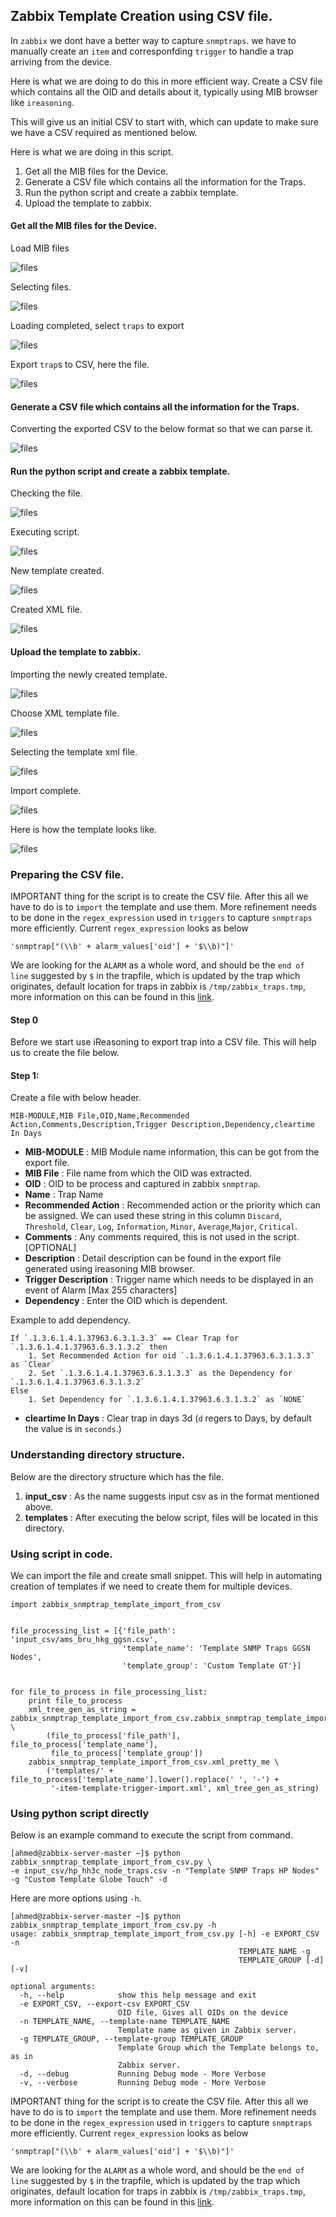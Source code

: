 ## Zabbix Template Creation using CSV file.

In `zabbix` we dont have a better way to capture `snmptraps`. we have to manually create an `item` and corresponfding `trigger` to handle a trap arriving from the device. 

Here is what we are doing to do this in more efficient way.
Create a CSV file which contains all the OID and details about it, typically using MIB browser like `ireasoning`. 

This will give us an initial CSV to start with, which can update to make sure we have a CSV required as mentioned below. 

Here is what we are doing in this script. 

1. Get all the MIB files for the Device.
2. Generate a CSV file which contains all the information for the Traps.
3. Run the python script and create a zabbix template.
4. Upload the template to zabbix.

#### Get all the MIB files for the Device.

Load MIB files

![files](http://zubayr.github.io/images/mib_load.png)

Selecting files.

![files](http://zubayr.github.io/images/mib_load_2.png)

Loading completed, select `traps` to export

![files](http://zubayr.github.io/images/mib_export_csv.png)

Export `trap`s to CSV, here the file.

![files](http://zubayr.github.io/images/mib_export_csv_file_view.png)


#### Generate a CSV file which contains all the information for the Traps.

Converting the exported CSV to the below format so that we can parse it.

![files](http://zubayr.github.io/images/mib_export_csv_custom.png)

#### Run the python script and create a zabbix template.

Checking the file.

![files](http://zubayr.github.io/images/mib_running_python_check.png)

Executing script.

![files](http://zubayr.github.io/images/mib_running_python_script.png)

New template created.

![files](http://zubayr.github.io/images/mib_running_python_script_new_template.png)

Created XML file.

![files](http://zubayr.github.io/images/mib_running_python_script_new_template_xml_view.png)


#### Upload the template to zabbix.

Importing the newly created template.

![files](http://zubayr.github.io/images/zabbix_import_1.jpg)

Choose XML template file.

![files](http://zubayr.github.io/images/zabbix_import_2.jpg)

Selecting the template xml file.

![files](http://zubayr.github.io/images/zabbix_import_3.jpg)

Import complete.

![files](http://zubayr.github.io/images/zabbix_import_4.jpg)

Here is how the template looks like.

![files](http://zubayr.github.io/images/zabbix_import_5.jpg)

### Preparing the CSV file. 

IMPORTANT thing for the script is to create the CSV file. After this all we have to do is to `import` the template and use them.
More refinement needs to be done in the `regex_expression` used in `triggers` to capture `snmptraps` more efficiently. Current `regex_expression` looks as below

    'snmptrap["(\\b' + alarm_values['oid'] + '$\\b)"]'

We are looking for the `ALARM` as a whole word, and should be the `end of line` suggested by `$` in the trapfile, which is updated by the trap which originates, default location for traps in zabbix is `/tmp/zabbix_traps.tmp`, more information on this can be found in this [link](http://zubayr.github.io/enable-snmp-trapper-in-zabbix/). 
 

#### Step 0

Before we start use iReasoning to export trap into a CSV file.
This will help us to create the file below. 

#### Step 1:

Create a file with below header. 

    MIB-MODULE,MIB File,OID,Name,Recommended Action,Comments,Description,Trigger Description,Dependency,cleartime In Days

* **MIB-MODULE** : MIB Module name information, this can be got from the export file.
* **MIB File** : File name from which the OID was extracted.
* **OID** : OID to be process and captured in zabbix `snmptrap`.
* **Name** : Trap Name
* **Recommended Action** : Recommended action or the priority which can be assigned. We can used these string in this column `Discard`, `Threshold`, `Clear`, `Log`, `Information`, `Minor`,  `Average`,`Major`, `Critical`.
* **Comments** : Any comments required, this is not used in the script. [OPTIONAL]
* **Description** : Detail description can be found in the export file generated using ireasoning MIB browser.
* **Trigger Description** : Trigger name which needs to be displayed in an event of Alarm [Max 255 characters]
* **Dependency** : Enter the OID which is dependent. 
 
Example to add dependency. 

    If `.1.3.6.1.4.1.37963.6.3.1.3.3` == Clear Trap for `.1.3.6.1.4.1.37963.6.3.1.3.2` then
        1. Set Recommended Action for oid `.1.3.6.1.4.1.37963.6.3.1.3.3` as `Clear`
        2. Set `.1.3.6.1.4.1.37963.6.3.1.3.3` as the Dependency for `.1.3.6.1.4.1.37963.6.3.1.3.2`
    Else
        1. Set Dependency for `.1.3.6.1.4.1.37963.6.3.1.3.2` as `NONE`

* **cleartime In Days** : Clear trap in days 3d (`d` regers to Days, by default the value is in `seconds`.)
    

### Understanding directory structure.

Below are the directory structure which has the file.

1. **input_csv** : As the name suggests input csv as in the format mentioned above.
2. **templates** : After executing the below script, files will be located in this directory.


### Using script in code.  

We can import the file and create small snippet. This will help in automating creation of templates if we need to create them for multiple devices. 

    import zabbix_snmptrap_template_import_from_csv
  
    
    file_processing_list = [{'file_path': 'input_csv/ams_bru_hkg_ggsn.csv',
                             'template_name': 'Template SNMP Traps GGSN Nodes',
                             'template_group': 'Custom Template GT'}]
    
    
    for file_to_process in file_processing_list:
        print file_to_process
        xml_tree_gen_as_string = zabbix_snmptrap_template_import_from_csv.zabbix_snmptrap_template_import_from_fogg_csv \
            (file_to_process['file_path'], file_to_process['template_name'],
             file_to_process['template_group'])
        zabbix_snmptrap_template_import_from_csv.xml_pretty_me \
            ('templates/' + file_to_process['template_name'].lower().replace(' ', '-') +
             '-item-template-trigger-import.xml', xml_tree_gen_as_string)                                        

### Using python script directly 

Below is an example command to execute the script from command.

    [ahmed@zabbix-server-master ~]$ python zabbix_snmptrap_template_import_from_csv.py \
    -e input_csv/hp_hh3c_node_traps.csv -n "Template SNMP Traps HP Nodes" -g "Custom Template Globe Touch" -d

Here are more options using `-h`.

    [ahmed@zabbix-server-master ~]$ python zabbix_snmptrap_template_import_from_csv.py -h
    usage: zabbix_snmptrap_template_import_from_csv.py [-h] -e EXPORT_CSV -n
                                                       TEMPLATE_NAME -g
                                                       TEMPLATE_GROUP [-d] [-v]
    
    optional arguments:
      -h, --help            show this help message and exit
      -e EXPORT_CSV, --export-csv EXPORT_CSV
                            OID file, Gives all OIDs on the device
      -n TEMPLATE_NAME, --template-name TEMPLATE_NAME
                            Template name as given in Zabbix server.
      -g TEMPLATE_GROUP, --template-group TEMPLATE_GROUP
                            Template Group which the Template belongs to, as in
                            Zabbix server.
      -d, --debug           Running Debug mode - More Verbose
      -v, --verbose         Running Debug mode - More Verbose
      
      
IMPORTANT thing for the script is to create the CSV file. After this all we have to do is to `import` the template and use them.
More refinement needs to be done in the `regex_expression` used in `triggers` to capture `snmptraps` more efficiently. Current `regex_expression` looks as below

    'snmptrap["(\\b' + alarm_values['oid'] + '$\\b)"]'

We are looking for the `ALARM` as a whole word, and should be the `end of line` suggested by `$` in the trapfile, which is updated by the trap which originates, default location for traps in zabbix is `/tmp/zabbix_traps.tmp`, more information on this can be found in this [link](http://zubayr.github.io/enable-snmp-trapper-in-zabbix/). 
